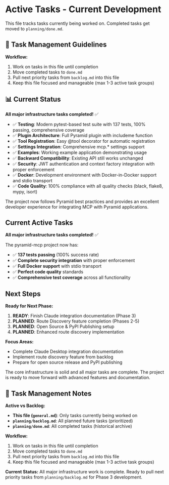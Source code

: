 # Active Tasks - Current Development

This file tracks tasks currently being worked on. Completed tasks get moved to `planning/done.md`.

## 📝 Task Management Guidelines

**Workflow:**
1. Work on tasks in this file until completion
2. Move completed tasks to `done.md`
3. Pull next priority tasks from `backlog.md` into this file
4. Keep this file focused and manageable (max 1-3 active task groups)

## 📊 Current Status

**All major infrastructure tasks completed!** ✅

- ✅ **Testing**: Modern pytest-based test suite with 137 tests, 100% passing, comprehensive coverage
- ✅ **Plugin Architecture**: Full Pyramid plugin with includeme function
- ✅ **Tool Registration**: Easy @tool decorator for automatic registration
- ✅ **Settings Integration**: Comprehensive mcp.* settings support
- ✅ **Examples**: Working example application demonstrating usage
- ✅ **Backward Compatibility**: Existing API still works unchanged
- ✅ **Security**: JWT authentication and context factory integration with proper enforcement
- ✅ **Docker**: Development environment with Docker-in-Docker support and stdio transport
- ✅ **Code Quality**: 100% compliance with all quality checks (black, flake8, mypy, isort)

The project now follows Pyramid best practices and provides an excellent developer experience for integrating MCP with Pyramid applications.

## Current Active Tasks

**All major infrastructure tasks completed!** ✅

The pyramid-mcp project now has:
- ✅ **137 tests passing** (100% success rate)
- ✅ **Complete security integration** with proper enforcement
- ✅ **Full Docker support** with stdio transport
- ✅ **Perfect code quality** standards
- ✅ **Comprehensive test coverage** across all functionality

## Next Steps

**Ready for Next Phase:**
1. **READY**: Finish Claude integration documentation (Phase 3)
2. **PLANNED**: Route Discovery feature completion (Phases 2-5)
3. **PLANNED**: Open Source & PyPI Publishing setup
4. **PLANNED**: Enhanced route discovery implementation

**Focus Areas:**
- Complete Claude Desktop integration documentation
- Implement route discovery feature from backlog
- Prepare for open source release and PyPI publishing

The core infrastructure is solid and all major tasks are complete. The project is ready to move forward with advanced features and documentation.

## 📝 Task Management Notes

**Active vs Backlog:**
- **This file (`general.md`)**: Only tasks currently being worked on
- **`planning/backlog.md`**: All planned future tasks (prioritized)
- **`planning/done.md`**: All completed tasks (historical archive)

**Workflow:**
1. Work on tasks in this file until completion
2. Move completed tasks to `done.md`
3. Pull next priority tasks from `backlog.md` into this file
4. Keep this file focused and manageable (max 1-3 active task groups)

**Current Status:** All major infrastructure work is complete. Ready to pull next priority tasks from `planning/backlog.md` for Phase 3 development.